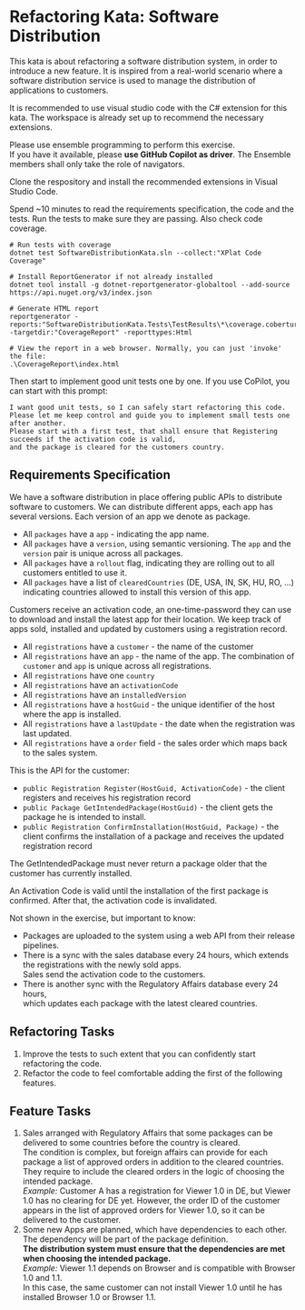 # Refactoring Kata: Software Distribution

This kata is about refactoring a software distribution system, in order to introduce a new feature.
It is inspired from a real-world scenario where a software distribution service is used
to manage the distribution of applications to customers.

It is recommended to use visual studio code with the C# extension for this kata.
The workspace is already set up to recommend the necessary extensions.  

Please use ensemble programming to perform this exercise.  
If you have it available, please **use GitHub Copilot as driver**. The Ensemble members shall only take the role of navigators.

Clone the respository and install the recommended extensions in Visual Studio Code.

Spend ~10 minutes to read the requirements specification, the code and the tests. Run the tests to make sure they are passing.
Also check code coverage.

```shell
# Run tests with coverage
dotnet test SoftwareDistributionKata.sln --collect:"XPlat Code Coverage"

# Install ReportGenerator if not already installed
dotnet tool install -g dotnet-reportgenerator-globaltool --add-source https://api.nuget.org/v3/index.json

# Generate HTML report
reportgenerator -reports:"SoftwareDistributionKata.Tests\TestResults\*\coverage.cobertura.xml" -targetdir:"CoverageReport" -reporttypes:Html

# View the report in a web browser. Normally, you can just 'invoke' the file:
.\CoverageReport\index.html
```

Then start to implement good unit tests one by one. If you use CoPilot, you can start with this prompt:

```prompt
I want good unit tests, so I can safely start refactoring this code.
Please let me keep control and guide you to implement small tests one after another.
Please start with a first test, that shall ensure that Registering succeeds if the activation code is valid,
and the package is cleared for the customers country.
```

## Requirements Specification

We have a software distribution in place offering public APIs to distribute software to customers.
We can distribute different apps, each app has several versions. Each version of an app we denote as package.

- All `packages` have a `app` - indicating the app name.
- All `packages` have a `version`, using semantic versioning. The `app` and the `version` pair is unique across all packages.
- All `packages` have a `rollout` flag, indicating they are rolling out to all customers entitled to use it.
- All `packages` have a list of `clearedCountries` (DE, USA, IN, SK, HU, RO, ...) indicating countries allowed to
  install this version of this app.

Customers receive an activation code, an one-time-password they can use to download and install the latest app
for their location. We keep track of apps sold, installed and updated by customers using a registration record.

- All `registrations` have a `customer` - the name of the customer
- All `registrations` have an `app` - the name of the app. The combination of `customer` and `app` is unique across all registrations.
- All `registrations` have one `country`
- All `registrations` have an `activationCode`
- All `registrations` have an `installedVersion`
- All `registrations` have a `hostGuid` - the unique identifier of the host where the app is installed.
- All `registrations` have a `lastUpdate` - the date when the registration was last updated.
- All `registrations` have a `order` field - the sales order which maps back to the sales system.

This is the API for the customer:

- `public Registration Register(HostGuid, ActivationCode)` - the client registers and receives his registration record
- `public Package GetIntendedPackage(HostGuid)` - the client gets the package he is intended to install.
- `public Registration ConfirmInstallation(HostGuid, Package)` - the client confirms the installation of a package and
  receives the updated registration record

The GetIntendedPackage must never return a package older that the customer has currently installed.

An Activation Code is valid until the installation of the first package is confirmed.
After that, the activation code is invalidated.

Not shown in the exercise, but important to know:

- Packages are uploaded to the system using a web API from their release pipelines.
- There is a sync with the sales database every 24 hours, which extends the registrations with the newly sold apps.  
  Sales send the activation code to the customers.
- There is another sync with the Regulatory Affairs database every 24 hours,  
  which updates each package with the latest cleared countries.

## Refactoring Tasks

1. Improve the tests to such extent that you can confidently start refactoring the code.
2. Refactor the code to feel comfortable adding the first of the following features.

## Feature Tasks

1. Sales arranged with Regulatory Affairs that some packages can be delivered
   to some countries before the country is cleared.  
   The condition is complex, but foreign affairs can provide for each package a list of approved orders in addition to
   the cleared countries.  
   They require to include the cleared orders in the logic of choosing the intended package.  
   *Example:* Customer A has a registration for Viewer 1.0 in DE, but Viewer 1.0 has no clearing for DE yet.
   However, the order ID of the customer appears in the list of approved orders for Viewer 1.0,
   so it can be delivered to the customer.
2. Some new Apps are planned, which have dependencies to each other.
   The dependency will be part of the package definition.  
   **The distribution system must ensure that the dependencies are met when choosing the intended package.**  
   *Example:* Viewer 1.1 depends on Browser and is compatible with Browser 1.0 and 1.1.  
   In this case, the same customer can not install Viewer 1.0 until he has installed Browser 1.0 or Browser 1.1.
